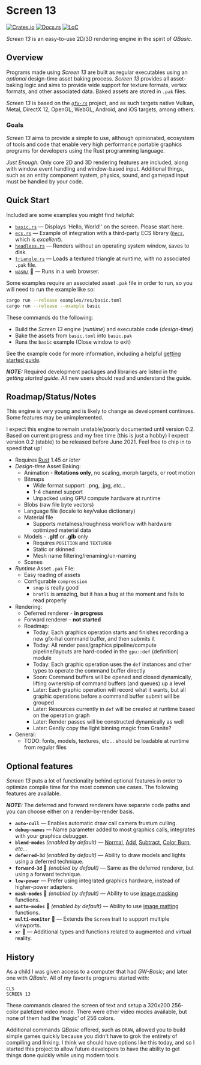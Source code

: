 # Screen 13

[![Crates.io](https://img.shields.io/crates/v/screen-13.svg)](https://crates.io/crates/screen-13)
[![Docs.rs](https://docs.rs/screen-13/badge.svg)](https://docs.rs/screen-13)
[![LoC](https://tokei.rs/b1/github/attackgoat/screen-13?category=code)](https://github.com/attackgoat/screen-13)

_Screen 13_ is an easy-to-use 2D/3D rendering engine in the spirit of _QBasic_.

## Overview

Programs made using _Screen 13_ are built as regular executables using an _optional_ design-time
asset baking process. _Screen 13_ provides all asset-baking logic and aims to provide wide support
for texture formats, vertex formats, and other associated data. Baked assets are stored in `.pak`
files.

_Screen 13_ is based on the [_`gfx-rs`_](https://github.com/gfx-rs/gfx) project, and as such targets
native Vulkan, Metal, DirectX 12, OpenGL, WebGL, Android, and iOS targets, among others.

### Goals

_Screen 13_ aims to provide a simple to use, although opinionated, ecosystem of tools and code that
enable very high performance portable graphics programs for developers using the Rust programming
language.

_Just Enough:_ Only core 2D and 3D rendering features are included, along with window event handling
and window-based input. Additional things, such as an entity component system, physics, sound, and
gamepad input must be handled by your code.

## Quick Start

Included are some examples you might find helpful:

- [`basic.rs`](examples/basic.rs) — Displays 'Hello, World!' on the screen. Please start here.
- [`ecs.rs`](examples/ecs.rs) — Example of integration with a third-party ECS library
  ([_`hecs`_](https://crates.io/crates/hecs), which is _excellent_).
- [`headless.rs`](examples/headless.rs) — Renders without an operating system window, saves to disk.
- [`triangle.rs`](examples/triangle.rs) — Loads a textured triangle at runtime, with no associated
  `.pak` file.
- [`wasm/`](examples/wasm) 🚧 — Runs in a web browser.

Some examples require an associated asset `.pak` file in order to run, so you will need to run the
example like so:

```bash
cargo run --release examples/res/basic.toml
cargo run --release --example basic
```

These commands do the following:

- Build the _Screen 13_ engine (_runtime_) and executable code (_design-time_)
- Bake the assets from `basic.toml` into `basic.pak`
- Runs the `basic` example (Close window to exit)

See the example code for more information, including a helpful
[getting started guide](examples/README.md).

**_NOTE:_** Required development packages and libraries are listed in the _getting started guide_.
All new users should read and understand the guide.

## Roadmap/Status/Notes

This engine is very young and is likely to change as development continues. Some features may be
unimplemented.

I expect this engine to remain unstable/poorly documented until version 0.2. Based on current
progress and my free time (this is just a hobby) I expect version 0.2 (stable) to be released
before June 2021. Feel free to chip in to speed that up!

- Requires [Rust](https://www.rust-lang.org/) 1.45 _or later_
- _Design-time_ Asset Baking:
  - Animation - **Rotations only**, no scaling, morph targets, or root motion
  - Bitmaps
    - Wide format support: .png, .jpg, _etc..._
    - 1-4 channel support
    - Unpacked using GPU compute hardware at runtime
  - Blobs (raw file byte vectors)
  - Language file (locale to key/value dictionary)
  - Material file
    - Supports metalness/roughness workflow with hardware optimized material data
  - Models - **.gltf** or **.glb** only
    - Requires `POSITION` and `TEXTURE0`
    - Static or skinned
    - Mesh name filtering/renaming/un-naming
  - Scenes
- _Runtime_ Asset `.pak` File:
  - Easy reading of assets
  - Configurable `compression`
    - `snap` is really good
    - `brotli` is amazing, but it has a bug at the moment and fails to read properly
- Rendering:
  - Deferred renderer - **in progress**
  - Forward renderer - **not started**
  - Roadmap:
    - Today: Each graphics operation starts and finishes recording a new gfx-hal command buffer, and
      then submits it
    - Today: All render pass/graphics pipeline/compute pipeline/layouts are hard-coded in the
      `gpu::def` (definition) module
    - Today: Each graphic operation uses the `def` instances and other types to operate the command
      buffer directly
    - Soon: Command buffers will be opened and closed dynamically, lifting ownership of command
      buffers (and queues) up a level
    - Later: Each graphic operation will record what it wants, but all graphic operations before a
      command buffer submit will be grouped
    - Later: Resources currently in `def` will be created at runtime based on the operation graph
    - Later: Render passes will be constructed dynamically as well
    - Later: Gently copy the light binning magic from Granite?
- General:
  - TODO: fonts, models, textures, etc... should be loadable at runtime from regular files

## Optional features

_Screen 13_ puts a lot of functionality behind optional features in order to optimize compile time
for the most common use cases. The following features are available.

**_NOTE:_** The deferred and forward renderers have separate code paths and you can choose either on
a render-by-render basis.

- **`auto-cull`** — Enables automatic draw call camera frustum culling.
- **`debug-names`** — Name parameter added to most graphics calls, integrates with your graphics
  debugger.
- **`blend-modes`** *(enabled by default)* —
  [Normal](https://docs.rs/screen-13/0.1.8/screen_13/gpu/enum.BlendMode.html#variant.Normal),
  [Add](https://docs.rs/screen-13/0.1.8/screen_13/gpu/enum.BlendMode.html#variant.Add),
  [Subtract](https://docs.rs/screen-13/0.1.8/screen_13/gpu/enum.BlendMode.html#variant.Subtract),
  [Color Burn](https://docs.rs/screen-13/0.1.8/screen_13/gpu/enum.BlendMode.html#variant.ColorBurn),
  _etc..._
- **`deferred-3d`** *(enabled by default)* — Ability to draw models and lights using a deferred
  technique.
- **`forward-3d`** 🚧 *(enabled by default)* — Same as the deferred renderer, but using a forward
  technique.
- **`low-power`** — Prefer using integrated graphics hardware, instead of higher-power adapters.
- **`mask-modes`** 🚧 *(enabled by default)* — Ability to use
  [image masking](https://docs.rs/screen-13/0.1.8/screen_13/gpu/enum.MaskMode.html) functions.
- **`matte-modes`** 🚧 *(enabled by default)* — Ability to use
  [image matting](https://docs.rs/screen-13/0.1.8/screen_13/gpu/enum.MatteMode.html) functions.
- **`multi-monitor`** 🚧 — Extends the `Screen` trait to support multiple viewports.
- **`xr`** 🚧 — Additional types and functions related to augmented and virtual reality.

## History

As a child I was given access to a computer that had _GW-Basic_; and later one with _QBasic_. All of
my favorite programs started with:

```basic
CLS
SCREEN 13
```

These commands cleared the screen of text and setup a 320x200 256-color paletized video mode. There
were other video modes available, but none of them had the 'magic' of 256 colors.

Additional commands _QBasic_ offered, such as `DRAW`, allowed you to build simple games quickly
because you didn't have to grok the entirety of compiling and linking. I think we should have
options like this today, and so I started this project to allow future developers to have the
ability to get things done quickly while using modern tools.
